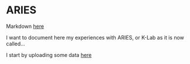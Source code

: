# ARIES

Markdown [here](https://help.github.com/articles/markdown-basics/)

I want to document here my experiences with ARIES, or K-Lab as it is now called...

I start by uploading some data [here](https://github.com/ninbrm/ARIES/blob/master/data.md)
